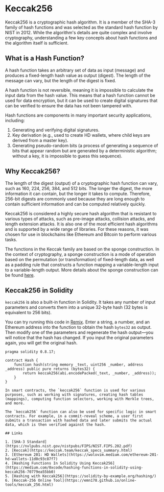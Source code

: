 # Keccak256

Keccak256 is a cryptographic hash algorithm. It is a member of the SHA-3 family of hash functions and was selected as the standard hash function by NIST in 2012. While the algorithm's details are quite complex and involve cryptography, understanding a few key concepts about hash functions and the algorithm itself is sufficient.

## What is a Hash Function?

A hash function takes an arbitrary set of data as input (message) and produces a fixed-length hash value as output (digest). The length of the message can vary, but the length of the digest is fixed.

A hash function is not reversible, meaning it is impossible to calculate the input data from the hash value. This means that a hash function cannot be used for data encryption, but it can be used to create digital signatures that can be verified to ensure the data has not been tampered with.

Hash functions are components in many important security applications, including:
1. Generating and verifying digital signatures.
2. Key derivation (e.g., used to create HD wallets, where child keys are derived from a master key).
3. Generating pseudo-random bits (a process of generating a sequence of bits that appear random but are generated by a deterministic algorithm; without a key, it is impossible to guess this sequence).

## Why Keccak256?

The length of the digest (output) of a cryptographic hash function can vary, such as 160, 224, 256, 384, and 512 bits. The longer the digest, the more information it can contain, but the longer it takes to compute. Therefore, 256-bit digests are commonly used because they are long enough to contain sufficient information and can be computed relatively quickly.

Keccak256 is considered a highly secure hash algorithm that is resistant to various types of attacks, such as pre-image attacks, collision attacks, and length extension attacks. It is also one of the most efficient hash algorithms and is supported by a wide range of libraries. For these reasons, it was chosen for use in blockchains like Ethereum and Bitcoin to perform various tasks.

The functions in the Keccak family are based on the sponge construction. In the context of cryptography, a sponge construction is a mode of operation based on the permutation (or transformation) of fixed-length data, as well as a padding rule that constructs a function mapping a variable-length input to a variable-length output. More details about the sponge construction can be found [here](https://keccak.team/sponge_duplex.html).

## Keccak256 in Solidity

`keccak256` is also a built-in function in Solidity. It takes any number of input parameters and converts them into a unique 32-byte hash (32 bytes is equivalent to 256 bits).

You can try running this code in [Remix](https://remix.ethereum.org/#lang=en&optimize=false&runs=200&evmVersion=null&version=soljson-v0.8.18+commit.87f61d96.js). Enter a string, a number, and an Ethereum address into the function to obtain the hash `bytes32` as output. Then modify one of the parameters and regenerate the hash output—you will notice that the hash has changed. If you input the original parameters again, you will get the original hash.

```solidity
pragma solidity 0.8.17;

contract Hash {
    function hash(string memory _text, uint256 _number, address _address) public pure returns (bytes32) {
        return keccak256(abi.encodePacked(_text, _number, _address));
    }
}

In smart contracts, the `keccak256` function is used for various purposes, such as working with signatures, creating hash tables (mappings), computing function selectors, working with Merkle trees, and more.

The `keccak256` function can also be used for specific logic in smart contracts. For example, in a commit-reveal scheme, a user first submits a transaction with hashed data and later submits the actual data, which is then verified against the hash.

## Links

1. [SHA-3 Standard](https://nvlpubs.nist.gov/nistpubs/FIPS/NIST.FIPS.202.pdf)
2. [Keccak](https://keccak.team/keccak_specs_summary.html)
3. [Ethereum 201: HD Wallets](https://wolovim.medium.com/ethereum-201-hd-wallets-11d0c93c87f7)
4. [Hashing Functions In Solidity Using Keccak256](https://medium.com/0xcode/hashing-functions-in-solidity-using-keccak256-70779ea55bb0)
5. [Hashing with Keccak256](https://solidity-by-example.org/hashing/)
6. [Keccak-256 Online Tool](https://emn178.github.io/online-tools/keccak_256.html)
